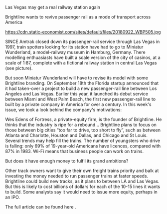 Las Vegas may get a real railway station again

Brightline wants to revive passenger rail as a mode of transport across America

https://cdn.static-economist.com/sites/default/files/20180922_WBP505.jpg

SINCE Amtrak closed down its passenger-rail service through Las Vegas in 1997, train spotters looking for its station have had to go to Miniatur Wunderland, a model-railway museum in Hamburg, Germany. There modelling enthuasiasts have built a scale version of the city of casinos, at a scale of 1:87, complete with a fictional railway station in central Las Vegas (see picture).

But soon Miniatur Wunderland will have to revise its model with some Brightline branding. On September 18th the Florida startup announced that it had taken-over a project to build a new passenger-rail line between Los Angeles and Las Vegas. Earlier this year, it launched its debut service between Miami and West Palm Beach, the first new passenger-rail line to built by a private company in America for over a century. In this week's issue, we took a look behind the company's motivations:

Wes Edens of Fortress, a private-equity firm, is the founder of Brightline. He thinks that the industry is ripe for a rebound… Brightline plans to focus on those between big cities “too far to drive, too short to fly”, such as between Atlanta and Charlotte, Houston and Dallas, and Chicago and St Louis. Several trends may help fill the trains. The number of youngsters who drive is falling: only 69% of 19-year-old Americans have licences, compared with 87% in 1983. Wi-Fi means that business people can work on trains.

But does it have enough money to fulfil its grand ambitions?

Other track owners want to give their own freight trains priority and balk at investing the money needed to run passenger trains at faster speeds. Brightline could build new tracks, as it plans to between LA and Las Vegas. But this is likely to cost billions of dollars for each of the 10-15 lines it wants to build. Some analysts say it would need to issue more equity, perhaps in an IPO.

The full article can be found  here .